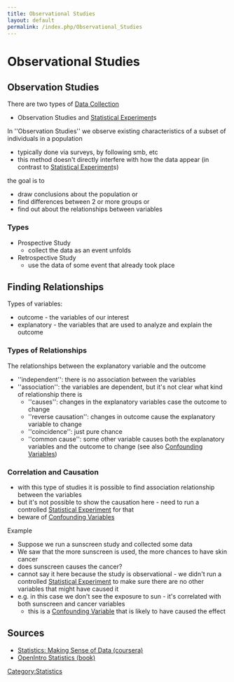 ```yaml
---
title: Observational Studies
layout: default
permalink: /index.php/Observational_Studies
---
```


# Observational Studies

## Observation Studies
There are two types of [Data Collection](Data_Collection)
- Observation Studies and [Statistical Experiment](Statistical_Experiment)s

In ''Observation Studies'' we observe existing characteristics of a subset of individuals in a population
- typically done via surveys, by following smb, etc
- this method doesn't directly interfere with how the data appear (in contrast to [Statistical Experiment](Statistical_Experiment)s)


the goal is to
- draw conclusions about the population or 
- find differences between 2 or more groups or
- find out about the relationships between variables


### Types
- Prospective Study 
  - collect the data as an event unfolds
- Retrospective Study
  - use the data of some event that already took place 


## Finding Relationships
Types of variables: 
- outcome - the variables of our interest
- explanatory - the variables that are used to analyze and explain the outcome


### Types of Relationships
The relationships between the explanatory variable and the outcome
- ''independent'': there is no association between the variables
- ''association'': the variables are dependent, but it's not clear what kind of relationship there is
  - ''causes'': changes in the explanatory variables case the outcome to change 
  - ''reverse causation'': changes in outcome cause the explanatory variable to change
  - ''coincidence'': just pure chance
  - ''common cause'': some other variable causes both the explanatory variables and the outcome to change (see also [Confounding Variables](Confounding_Variables))


### Correlation and Causation
- with this type of studies it is possible to find association relationship between the variables
- but it's not possible to show the causation here - need to run a controlled [Statistical Experiment](Statistical_Experiment) for that 
- beware of [Confounding Variables](Confounding_Variables)


Example
- Suppose we run a sunscreen study and collected some data
- We saw that the more sunscreen is used, the more chances to have skin cancer 
- does sunscreen causes the cancer? 
- cannot say it here because the study is observational - we didn't run a controlled [Statistical Experiment](Statistical_Experiment) to make sure there are no other variables that might have caused it
- e.g. in this case  we don't see the exposure to sun - it's correlated with both sunscreen and cancer variables
  - this is a [Confounding Variable](Confounding_Variables) that is likely to have caused the effect



## Sources
- [Statistics: Making Sense of Data (coursera)](Statistics__Making_Sense_of_Data_(coursera))
- [OpenIntro Statistics (book)](OpenIntro_Statistics_(book))

[Category:Statistics](Category_Statistics)
